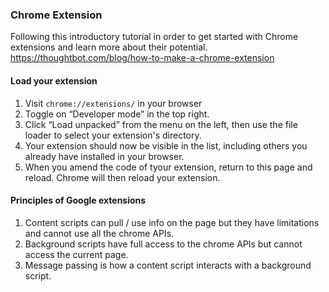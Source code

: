 ### Chrome Extension
Following this introductory tutorial in order to get started with Chrome extensions and learn more about their potential. https://thoughtbot.com/blog/how-to-make-a-chrome-extension

#### Load your extension 
1. Visit `chrome://extensions/` in your browser
2. Toggle on “Developer mode” in the top right.
3. Click “Load unpacked” from the menu on the left, then use the file loader to select your extension's directory.
4. Your extension should now be visible in the list, including others you already have installed in your browser. 
5. When you amend the code of tyour extension, return to this page and reload. Chrome will then reload your extension.

#### Principles of Google extensions
1. Content scripts can pull / use info on the page but they have limitations and cannot use all the chrome APIs. 
2. Background scripts have full access to the chrome APIs but cannot access the current page. 
3. Message passing is how a content script interacts with a background script. 
